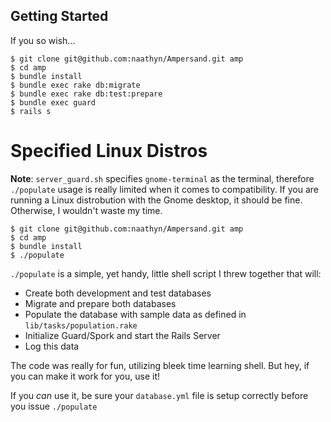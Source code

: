 ## Getting Started

If you so wish...

    $ git clone git@github.com:naathyn/Ampersand.git amp
    $ cd amp
    $ bundle install
    $ bundle exec rake db:migrate
    $ bundle exec rake db:test:prepare
    $ bundle exec guard
    $ rails s

# Specified Linux Distros

__Note__: `server_guard.sh` specifies `gnome-terminal` as the terminal, therefore `./populate` usage is really limited when it comes to compatibility. If you are running a Linux distrobution with the Gnome desktop, it should be fine. Otherwise, I wouldn't waste my time.

    $ git clone git@github.com:naathyn/Ampersand.git amp
    $ cd amp
    $ bundle install
    $ ./populate

`./populate` is a simple, yet handy, little shell script I threw together that will:

* Create both development and test databases
* Migrate and prepare both databases
* Populate the database with sample data as defined in `lib/tasks/population.rake`
* Initialize Guard/Spork and start the Rails Server
* Log this data

The code was really for fun, utilizing bleek time learning shell. But hey, if you can make it work for you, use it!

If you _can_ use it, be sure your `database.yml` file is setup correctly before you issue `./populate`

